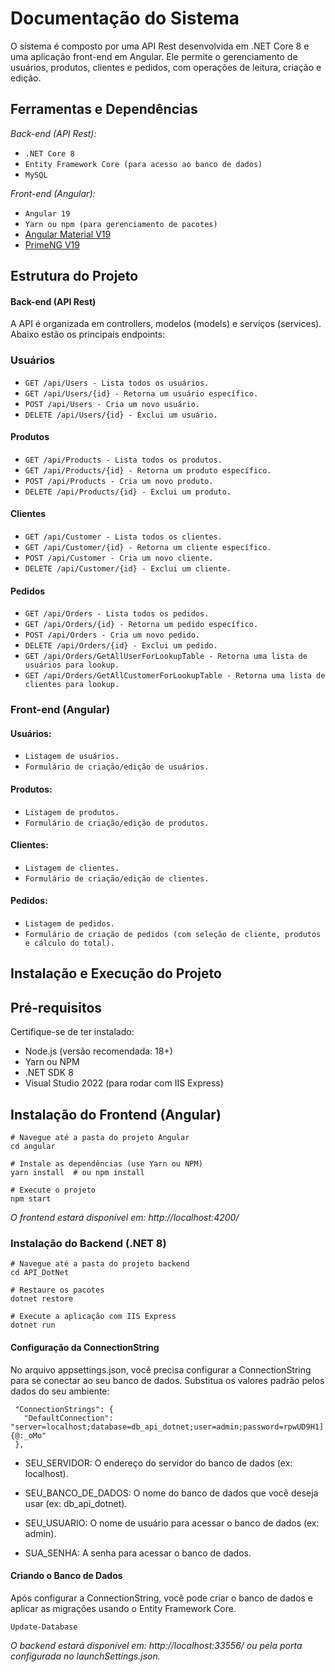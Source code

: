 
# Documentação do Sistema

O sistema é composto por uma API Rest desenvolvida em .NET Core 8 e uma aplicação front-end em Angular. Ele permite o gerenciamento de usuários, produtos, clientes e pedidos, com operações de leitura, criação e edição. 


## Ferramentas e Dependências

*Back-end (API Rest):*
- `.NET Core 8`
- `Entity Framework Core (para acesso ao banco de dados)`
- `MySQL`

*Front-end (Angular):*
- `Angular 19`
- `Yarn ou npm (para gerenciamento de pacotes)`
- [Angular Material V19](https://material.angular.io/)
- [PrimeNG V19](https://primeng.org/)

## Estrutura do Projeto

#### Back-end (API Rest)

A API é organizada em controllers, modelos (models) e serviços (services). Abaixo estão os principais endpoints:

### Usuários

- `GET /api/Users - Lista todos os usuários.`
- `GET /api/Users/{id} - Retorna um usuário específico.`
- `POST /api/Users - Cria um novo usuário.`
- `DELETE /api/Users/{id} - Exclui um usuário.`

#### Produtos

- `GET /api/Products - Lista todos os produtos.`
- `GET /api/Products/{id} - Retorna um produto específico.`
- `POST /api/Products - Cria um novo produto.`
- `DELETE /api/Products/{id} - Exclui um produto.`

#### Clientes

- `GET /api/Customer - Lista todos os clientes.`
- `GET /api/Customer/{id} - Retorna um cliente específico.`
- `POST /api/Customer - Cria um novo cliente.`
- `DELETE /api/Customer/{id} - Exclui um cliente.`

#### Pedidos

- `GET /api/Orders - Lista todos os pedidos.`
- `GET /api/Orders/{id} - Retorna um pedido específico.`
- `POST /api/Orders - Cria um novo pedido.`
- `DELETE /api/Orders/{id} - Exclui um pedido.`
- `GET /api/Orders/GetAllUserForLookupTable - Retorna uma lista de usuários para lookup.`
- `GET /api/Orders/GetAllCustomerForLookupTable - Retorna uma lista de clientes para lookup.`


### Front-end (Angular)
#### Usuários:
 - `Listagem de usuários.`
 - `Formulário de criação/edição de usuários.`

#### Produtos:
 - `Listagem de produtos.`
 - `Formulário de criação/edição de produtos.`

#### Clientes:
 - `Listagem de clientes.`
 - `Formulário de criação/edição de clientes.`

#### Pedidos:
 - `Listagem de pedidos.`
 - `Formulário de criação de pedidos (com seleção de cliente, produtos e cálculo do total).`
## Instalação e Execução do Projeto
## Pré-requisitos

Certifique-se de ter instalado:

 - Node.js (versão recomendada: 18+)
 - Yarn ou NPM
 - .NET SDK 8
 - Visual Studio 2022 (para rodar com IIS Express)

## Instalação do Frontend (Angular)
```
# Navegue até a pasta do projeto Angular
cd angular

# Instale as dependências (use Yarn ou NPM)
yarn install  # ou npm install

# Execute o projeto
npm start
```
*O frontend estará disponível em: http://localhost:4200/*

### Instalação do Backend (.NET 8)
```
# Navegue até a pasta do projeto backend
cd API_DotNet

# Restaure os pacotes
dotnet restore

# Execute a aplicação com IIS Express
dotnet run
```
#### Configuração da ConnectionString
No arquivo appsettings.json, você precisa configurar a ConnectionString para se conectar ao seu banco de dados. Substitua os valores padrão pelos dados do seu ambiente:

```
 "ConnectionStrings": {
   "DefaultConnection": "server=localhost;database=db_api_dotnet;user=admin;password=rpwUD9H1]{@:_oMo"
 },
```
- SEU_SERVIDOR: O endereço do servidor do banco de dados (ex: localhost).

 - SEU_BANCO_DE_DADOS: O nome do banco de dados que você deseja usar (ex: db_api_dotnet).

 - SEU_USUARIO: O nome de usuário para acessar o banco de dados (ex: admin).

 - SUA_SENHA: A senha para acessar o banco de dados.

#### Criando o Banco de Dados
Após configurar a ConnectionString, você pode criar o banco de dados e aplicar as migrações usando o Entity Framework Core.

```
Update-Database
```


*O backend estará disponível em: http://localhost:33556/ ou pela porta configurada no launchSettings.json.*